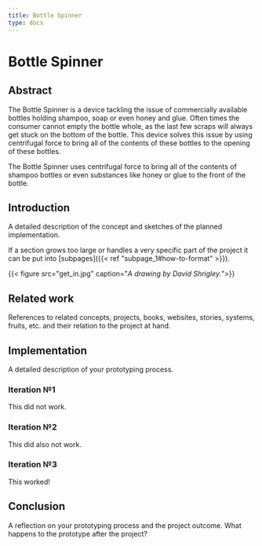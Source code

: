 ```yaml
---
title: Bottle Spinner
type: docs
---
```


# Bottle Spinner

## Abstract

The Bottle Spinner is a device tackling the issue of commercially available bottles holding shampoo, soap or even honey and glue.
Often times the consumer cannot empty the bottle whole, as the last few scraps will always get stuck on the bottom of the bottle.
This device solves this issue by using centrifugal force to bring all of the contents of these bottles to the opening of these bottles.

The Bottle Spinner uses centrifugal force to bring all of the contents of shampoo bottles or even substances like honey or glue to the front of the bottle.
## Introduction

A detailed description of the concept and sketches of the planned implementation.

If a section grows too large or handles a very specific part of the project it can be put into [subpages]({{< ref "subpage_1#how-to-format" >}}).

{{< figure src="get_in.jpg" caption="*A drawing by David Shrigley.*">}}

## Related work 

References to related concepts, projects, books, websites, stories, systems, fruits, etc. and their relation to the project at hand.

## Implementation 

A detailed description of your prototyping process.

### Iteration №1

This did not work.

### Iteration №2

This did also not work.

### Iteration №3

This worked!

## Conclusion

A reflection on your prototyping process and the project outcome. What happens to the prototype after the project?